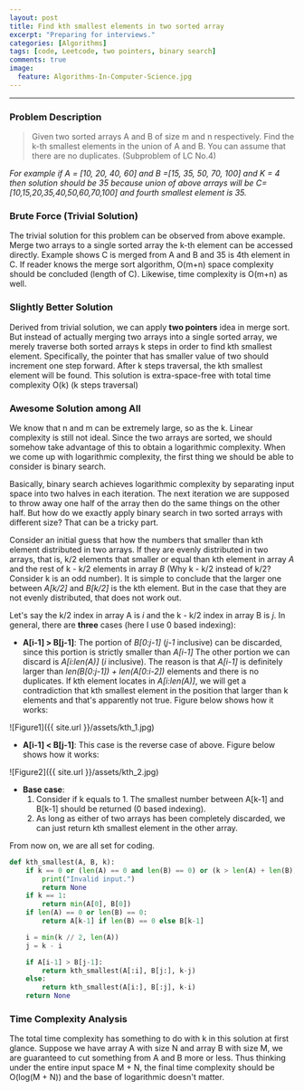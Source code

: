 ```yaml
---
layout: post
title: Find kth smallest elements in two sorted array
excerpt: "Preparing for interviews."
categories: [Algorithms]
tags: [code, Leetcode, two pointers, binary search]
comments: true
image:
  feature: Algorithms-In-Computer-Science.jpg
---
```

---

### Problem Description

> Given two sorted arrays A and B of size m and n respectively. Find the k-th smallest elements in the union of A and B. You can assume that there are no duplicates. (Subproblem of LC No.4)

*For example if A = [10, 20, 40, 60] and B =[15, 35, 50, 70, 100] and K = 4 then solution should be 35 because union of above arrays will be
C= [10,15,20,35,40,50,60,70,100] and fourth smallest element is 35.*

### Brute Force (Trivial Solution)

The trivial solution for this problem can be observed from above example. Merge two arrays to a single sorted array the k-th element can be accessed directly. Example shows C is merged from A and B and 35 is 4th element in C. If reader knows the merge sort algorithm, O(m+n) space complexity should be concluded (length of C). Likewise, time complexity is O(m+n) as well.

### Slightly Better Solution

Derived from trivial solution, we can apply **two pointers** idea in merge sort. But instead of actually merging two arrays into a single sorted array, we merely traverse both sorted arrays k steps in order to find kth smallest element. Specifically, the pointer that has smaller value of two should increment one step forward. After k steps traversal, the kth smallest element will be found. This solution is extra-space-free with total time complexity O(k) (k steps traversal)

### Awesome Solution among All

We know that n and m can be extremely large, so as the k. Linear complexity is still not ideal. Since the two arrays are sorted, we should somehow take advantage of this to obtain a logarithmic complexity. When we come up with logarithmic complexity, the first thing we should be able to consider is binary search.

Basically, binary search achieves logarithmic complexity by separating input space into two halves in each iteration. The next iteration we are supposed to throw away one half of the array then do the same things on the other half. But how do we exactly apply binary search in two sorted arrays with different size? That can be a tricky part.

Consider an initial guess that how the numbers that smaller than kth element distributed in two arrays. If they are evenly distributed in two arrays, that is, k/2 elements that smaller or equal than kth element in array *A* and the rest of k - k/2 elements in array *B* (Why k - k/2 instead of k/2? Consider k is an odd number). It is simple to conclude that the larger one between *A[k/2]* and *B[k/2]* is the kth element. But in the case that they are not evenly distributed, that does not work out.

Let's say the k/2 index in array A is *i* and the k - k/2 index in array B is *j*. In general, there are **three** cases (here I use 0 based indexing):

+ **A[i-1] > B[j-1]**: The portion of *B[0:j-1]* (*j-1* inclusive) can be discarded, since this portion is strictly smaller than *A[i-1]* The other portion we can discard is *A[i:len(A)]* (*i* inclusive). The reason is that *A[i-1]* is definitely larger than *len(B[0:j-1]) + len(A[0:i-2])* elements and there is no duplicates. If kth element locates in *A[i:len(A)]*, we will get a contradiction that kth smallest element in the position that larger than k elements and that's apparently not true. Figure below shows how it works:  

![Figure1]({{ site.url }}/assets/kth_1.jpg)  

+ **A[i-1] < B[j-1]**: This case is the reverse case of above. Figure below shows how it works:  

![Figure2]({{ site.url }}/assets/kth_2.jpg)  

+ **Base case**:
   1. Consider if k equals to 1. The smallest number between A[k-1] and B[k-1] should be returned (0 based indexing).  
   2. As long as either of two arrays has been completely discarded, we can just return kth smallest element in the other array.  

From now on, we are all set for coding.

```python
def kth_smallest(A, B, k):
    if k == 0 or (len(A) == 0 and len(B) == 0) or (k > len(A) + len(B)):
        print("Invalid input.")
        return None
    if k == 1:
        return min(A[0], B[0])
    if len(A) == 0 or len(B) == 0:
        return A[k-1] if len(B) == 0 else B[k-1]

    i = min(k // 2, len(A))
    j = k - i

    if A[i-1] > B[j-1]:
        return kth_smallest(A[:i], B[j:], k-j)
    else:
        return kth_smallest(A[i:], B[:j], k-i)
    return None
```

### Time Complexity Analysis

The total time complexity has something to do with k in this solution at first glance. Suppose we have array A with size N and array B with size M, we are guaranteed to cut something from A and B more or less. Thus thinking under the entire input space M + N, the final time complexity should be O(log(M + N)) and the base of logarithmic doesn't matter.
